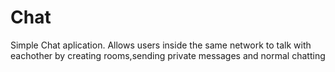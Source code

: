 # Chat

Simple Chat aplication. Allows users inside the same network to talk with eachother by creating rooms,sending private messages and normal chatting
